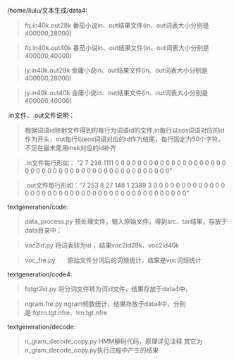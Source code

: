 /home/liulu/文本生成/data4:

>fq.in40k.out28k   番茄小说in、out结果文件(in、out词表大小分别是400000,28000)

>fq.in40k.out40k   番茄小说in、out结果文件(in、out词表大小分别是400000,40000)

>jy.in40k.out28k   金庸小说in、out结果文件(in、out词表大小分别是400000,28000)

>jy.in40k.out40k   金庸小说in、out结果文件(in、out词表大小分别是400000,40000)

.in文件、.out文件说明：

>根据词语id映射文件得到的每行为词语id的文件,in每行以sos词语对应的id作为开头，out每行以eos词语对应的id作为结尾，每行固定为50个字符，不足在最末尾用msk对应的id补齐
					   
>.in文件每行形如： “2 7 236 1111 0 0 0 0 0 0 0 0 0 0 0 0 0 0 0 0 0 0 0 0 0 0 0 0 0 0 0 0 0 0 0 0 0 0 0 0 0 0 0 0 0 0 0 0 0 0”

>.out文件每行形如：“7 253 8 27 148 1 2389 3 0 0 0 0 0 0 0 0 0 0 0 0 0 0 0 0 0 0 0 0 0 0 0 0 0 0 0 0 0 0 0 0 0 0 0 0 0 0 0 0 0 0”


textgeneration/code:
>data_process.py  预处理文件，输入原始文件，得到src、tar结果，存放于data目录中：

>voc2id.py        将词表转为id ，结果voc2id28k、voc2id40k

>voc_fre.py       原始文件分词后的词频统计，结果是voc词频统计



textgeneration/code4:

>fqtgt2id.py   将分词文件转为词id文件，结果存放于data4中，

>ngram.fre.py  ngram频数统计，结果存放于data4中，分别是:fqtrn.tgt.nfre、trn.tgt.nfre


textgeneration/decode:

>n_gram_decode_copy.py  HMM解码代码，原理详见注释
其它为n_gram_decode_copy.py执行过程中产生的结果



